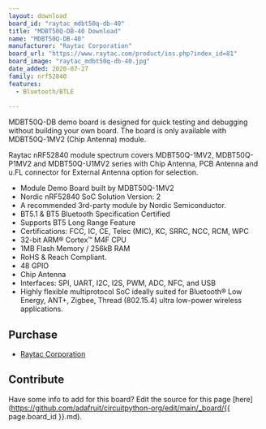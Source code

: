 ```yaml
---
layout: download
board_id: "raytac_mdbt50q-db-40"
title: "MDBT50Q-DB-40 Download"
name: "MDBT50Q-DB-40"
manufacturer: "Raytac Corporation"
board_url: "https://www.raytac.com/product/ins.php?index_id=81"
board_image: "raytac_mdbt50q-db-40.jpg"
date_added: 2020-07-27
family: nrf52840
features:
  - Bluetooth/BTLE
  
---
```


MDBT50Q-DB demo board is designed for quick testing and debugging without building your own board. The board is only available with MDBT50Q-1MV2 (Chip Antenna) module. 

Raytac nRF52840 module spectrum covers MDBT50Q-1MV2, MDBT50Q-P1MV2 and MDBT50Q-U1MV2 series with Chip Antenna, PCB Antenna and u.FL connector for External Antenna option for selection. 

 - Module Demo Board built by MDBT50Q-1MV2
 - Nordic nRF52840 SoC Solution Version: 2
 - A recommended 3rd-party module by Nordic Semiconductor.
 - BT5.1 & BT5 Bluetooth Specification Certified
 - Supports BT5 Long Range Feature
 - Certifications: FCC, IC, CE, Telec (MIC), KC, SRRC, NCC, RCM, WPC
 - 32-bit ARM® Cortex™ M4F CPU
 - 1MB Flash Memory / 256kB RAM
 - RoHS & Reach Compliant.
 - 48 GPIO
 - Chip Antenna
 - Interfaces: SPI, UART, I2C, I2S, PWM, ADC, NFC, and USB
 - Highly flexible multiprotocol SoC ideally suited for Bluetooth® Low Energy, ANT+, Zigbee, Thread (802.15.4) ultra low-power wireless applications.

## Purchase
* [Raytac Corporation](https://www.raytac.com/product/ins.php?index_id=81)

## Contribute

Have some info to add for this board? Edit the source for this page [here](https://github.com/adafruit/circuitpython-org/edit/main/_board/{{ page.board_id }}.md).
